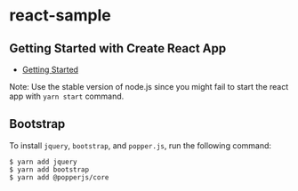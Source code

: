 # react-sample

## Getting Started with Create React App

* [Getting Started](./CREATE_REACT_APP.md)

Note: Use the stable version of node.js since you might fail to start the
react app with `yarn start` command.

## Bootstrap

To install `jquery`, `bootstrap`, and `popper.js`, run the following command:

```
$ yarn add jquery
$ yarn add bootstrap
$ yarn add @popperjs/core
```
